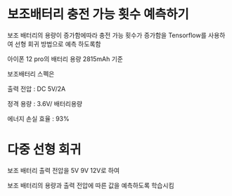 # 보조배터리 충전 가능 횟수 예측하기
보조 배터리의 용량이 증가함에따라 충전 가능 횟수가 증가함을 Tensorflow를 사용하여 선형 회귀 방법으로 예측 하도록함


아이폰 12 pro의 배터리 용량 2815mAh 기준


보조배터리 스펙은 

출력 전압 : DC 5V/2A

정격 용량 : 3.6V/ 배터리용량

에너지 손실 효율 : 93%

# 다중 선형 회귀 

보조 배터리 출력 전압을 5V 9V 12V로 하여 

보조 배터리의 용량과 출력 전압에 따른 값을 예측하도록 학습시킴
